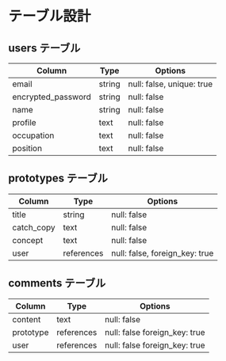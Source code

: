 # テーブル設計

## users テーブル

| Column             | Type   | Options     |
| ------------------ | ------ | ----------- |
| email              | string | null: false, unique: true|
| encrypted_password | string | null: false |
| name               | string | null: false |
| profile            | text   | null: false |
| occupation         | text   | null: false |
| position           | text   | null: false |

## prototypes テーブル

| Column             | Type   | Options     |
| ------------------ | ------ | ----------- |
| title              | string | null: false |
| catch_copy         | text   | null: false |
| concept            | text   | null: false |
| user               |references| null: false, foreign_key: true|

## comments テーブル

| Column             | Type   | Options     |
| ------------------ | ------ | ----------- |
| content            | text   | null: false |
| prototype          | references| null: false foreign_key: true|
| user               | references| null: false foreign_key: true|
